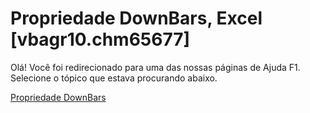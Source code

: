
# Propriedade DownBars, Excel [vbagr10.chm65677]

Olá! Você foi redirecionado para uma das nossas páginas de Ajuda F1. Selecione o tópico que estava procurando abaixo.

[Propriedade DownBars](http://msdn.microsoft.com/library/752b1b94-9027-876a-54a2-7aabed4e055b%28Office.15%29.aspx)
